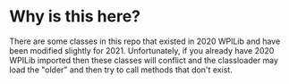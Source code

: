 # Why is this here?

There are some classes in this repo that existed in 2020 WPILib and have been modified slightly for 2021. Unfortunately, if you already have 2020 WPILib imported then these classes will conflict and the classloader may load the "older" and then try to call methods that don't exist.